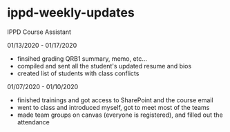 # ippd-weekly-updates
IPPD Course Assistant 

01/13/2020 - 01/17/2020
- finsihed grading QRB1 summary, memo, etc...
- compiled and sent all the student's updated resume and bios
- created list of students with class conflicts

01/07/2020 - 01/10/2020
- finished trainings and got access to SharePoint and the course email
- went to class and introduced myself, got to meet most of the teams
- made team groups on canvas (everyone is registered), and filled out the attendance
